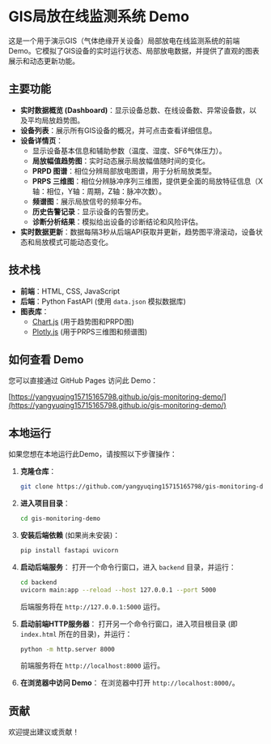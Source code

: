 # GIS局放在线监测系统 Demo

这是一个用于演示GIS（气体绝缘开关设备）局部放电在线监测系统的前端Demo。它模拟了GIS设备的实时运行状态、局部放电数据，并提供了直观的图表展示和动态更新功能。

## 主要功能

*   **实时数据概览 (Dashboard)**：显示设备总数、在线设备数、异常设备数，以及平均局放趋势图。
*   **设备列表**：展示所有GIS设备的概况，并可点击查看详细信息。
*   **设备详情页**：
    *   显示设备基本信息和辅助参数（温度、湿度、SF6气体压力）。
    *   **局放幅值趋势图**：实时动态展示局放幅值随时间的变化。
    *   **PRPD 图谱**：相位分辨局部放电图谱，用于分析局放类型。
    *   **PRPS 三维图**：相位分辨脉冲序列三维图，提供更全面的局放特征信息（X轴：相位，Y轴：周期，Z轴：脉冲次数）。
    *   **频谱图**：展示局放信号的频率分布。
    *   **历史告警记录**：显示设备的告警历史。
    *   **诊断分析结果**：模拟给出设备的诊断结论和风险评估。
*   **实时数据更新**：数据每隔3秒从后端API获取并更新，趋势图平滑滚动，设备状态和局放模式可能动态变化。

## 技术栈

*   **前端**：HTML, CSS, JavaScript
*   **后端**：Python FastAPI (使用 `data.json` 模拟数据库)
*   **图表库**：
    *   [Chart.js](https://www.chartjs.org/) (用于趋势图和PRPD图)
    *   [Plotly.js](https://plotly.com/javascript/) (用于PRPS三维图和频谱图)

## 如何查看 Demo

您可以直接通过 GitHub Pages 访问此 Demo：

[https://yangyuqing15715165798.github.io/gis-monitoring-demo/](https://yangyuqing15715165798.github.io/gis-monitoring-demo/)

## 本地运行

如果您想在本地运行此Demo，请按照以下步骤操作：

1.  **克隆仓库**：
    ```bash
    git clone https://github.com/yangyuqing15715165798/gis-monitoring-demo.git
    ```
2.  **进入项目目录**：
    ```bash
    cd gis-monitoring-demo
    ```
3.  **安装后端依赖** (如果尚未安装)：
    ```bash
    pip install fastapi uvicorn
    ```
4.  **启动后端服务**：
    打开一个命令行窗口，进入 `backend` 目录，并运行：
    ```bash
    cd backend
    uvicorn main:app --reload --host 127.0.0.1 --port 5000
    ```
    后端服务将在 `http://127.0.0.1:5000` 运行。

5.  **启动前端HTTP服务器**：
    打开另一个命令行窗口，进入项目根目录 (即 `index.html` 所在的目录)，并运行：
    ```bash
    python -m http.server 8000
    ```
    前端服务将在 `http://localhost:8000` 运行。

6.  **在浏览器中访问 Demo**：
    在浏览器中打开 `http://localhost:8000/`。

## 贡献

欢迎提出建议或贡献！